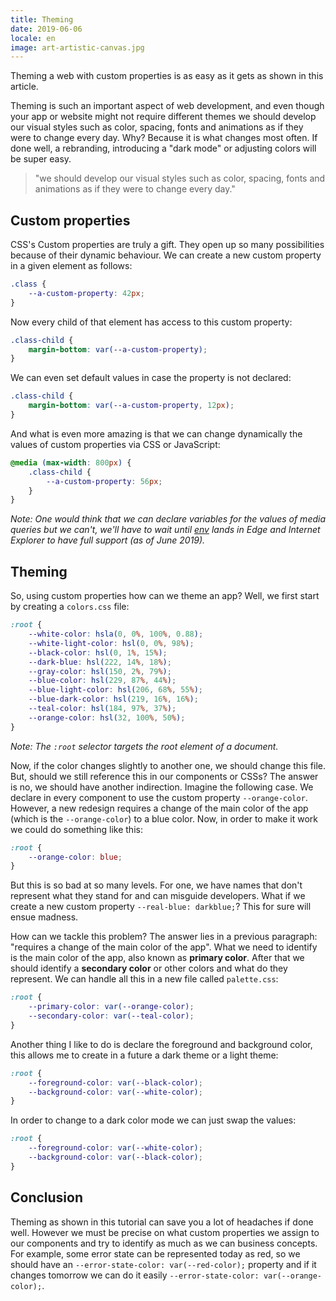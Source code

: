 ```yaml
---
title: Theming
date: 2019-06-06
locale: en
image: art-artistic-canvas.jpg
---
```


Theming a web with custom properties is as easy as it gets as shown in this article.

<!-- more -->

Theming is such an important aspect of web development, and even though your app or website might not require different themes we should develop our visual styles such as color, spacing, fonts and animations as if they were to change every day. Why? Because it is what changes most often. If done well, a rebranding, introducing a "dark mode" or adjusting colors will be super easy.

> "we should develop our visual styles such as color, spacing, fonts and animations as if they were to change every day."

## Custom properties

CSS's Custom properties are truly a gift. They open up so many possibilities because of their dynamic behaviour. We can create a new custom property in a given element as follows:

```css
.class {
    --a-custom-property: 42px;
}
```

Now every child of that element has access to this custom property:

```css
.class-child {
    margin-bottom: var(--a-custom-property);
}
```

We can even set default values in case the property is not declared:

```css
.class-child {
    margin-bottom: var(--a-custom-property, 12px);
}
```

And what is even more amazing is that we can change dynamically the values of custom properties via CSS or JavaScript:

```css
@media (max-width: 800px) {
    .class-child {
        --a-custom-property: 56px;
    }
}
```

_Note: One would think that we can declare variables for the values of media queries but we can't, we'll have to wait until [env](https://developer.mozilla.org/en-US/docs/Web/CSS/env) lands in Edge and Internet Explorer to have full support (as of June 2019)._

## Theming

So, using custom properties how can we theme an app? Well, we first start by creating a `colors.css` file:

```css
:root {
    --white-color: hsla(0, 0%, 100%, 0.88);
    --white-light-color: hsl(0, 0%, 98%);
    --black-color: hsl(0, 1%, 15%);
    --dark-blue: hsl(222, 14%, 18%);
    --gray-color: hsl(150, 2%, 79%);
    --blue-color: hsl(229, 87%, 44%);
    --blue-light-color: hsl(206, 68%, 55%);
    --blue-dark-color: hsl(219, 16%, 16%);
    --teal-color: hsl(184, 97%, 37%);
    --orange-color: hsl(32, 100%, 50%);
}
```

_Note: The `:root` selector targets the root element of a document._

Now, if the color changes slightly to another one, we should change this file. But, should we still reference this in our components or CSSs? The answer is no, we should have another indirection. Imagine the following case. We declare in every component to use the custom property `--orange-color`. However, a new redesign requires a change of the main color of the app (which is the `--orange-color`) to a blue color. Now, in order to make it work we could do something like this:

```css
:root {
    --orange-color: blue;
}
```

But this is so bad at so many levels. For one, we have names that don't represent what they stand for and can misguide developers. What if we create a new custom property `--real-blue: darkblue;`? This for sure will ensue madness.

How can we tackle this problem? The answer lies in a previous paragraph: "requires a change of the main color of the app". What we need to identify is the main color of the app, also known as **primary color**. After that we should identify a **secondary color** or other colors and what do they represent. We can handle all this in a new file called `palette.css`:

```css
:root {
    --primary-color: var(--orange-color);
    --secondary-color: var(--teal-color);
}
```

Another thing I like to do is declare the foreground and background color, this allows me to create in a future a dark theme or a light theme:

```css
:root {
    --foreground-color: var(--black-color);
    --background-color: var(--white-color);
}
```

In order to change to a dark color mode we can just swap the values:

```css
:root {
    --foreground-color: var(--white-color);
    --background-color: var(--black-color);
}
```

## Conclusion

Theming as shown in this tutorial can save you a lot of headaches if done well. However we must be precise on what custom properties we assign to our components and try to identify as much as we can business concepts. For example, some error state can be represented today as red, so we should have an `--error-state-color: var(--red-color);` property and if it changes tomorrow we can do it easily `--error-state-color: var(--orange-color);`.
